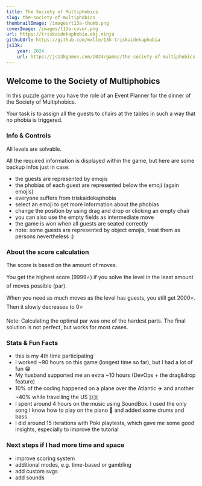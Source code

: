 ```yaml
---
title: The Society of Multiphobics
slug: the-society-of-multiphobics
thumbnailImage: /images/t13a-thumb.png
coverImage: /images/t13a-cover.png
url: https://triskaidekaphobia.okj.ninja
githubUrl: https://github.com/mxlle/13k-triskaidekaphobia
js13k:
    year: 2024
    url: https://js13kgames.com/2024/games/the-society-of-multiphobics
---
```


## Welcome to the Society of Multiphobics

In this puzzle game you have the role of an Event Planner for the dinner of the Society of Multiphobics.

Your task is to assign all the guests to chairs at the tables in such a way that no phobia is triggered.

### Info & Controls

All levels are solvable.

All the required information is displayed within the game, but here are some backup infos just in case:

- the guests are represented by emojis
- the phobias of each guest are represented below the emoji (again emojis)
- everyone suffers from triskaidekaphobia
- select an emoji to get more information about the phobias
- change the position by using drag and drop or clicking an empty chair
- you can also use the empty fields as intermediate move
- the game is won when all guests are seated correctly
- note: some guests are represented by object emojis, treat them as persons nevertheless :)

### About the score calculation

The score is based on the amount of moves.

You get the highest score (9999⭐️) if you solve the level in the least amount of moves possible (par).

When you need as much moves as the level has guests, you still get 2000⭐️. Then it slowly decreases to 0⭐️

Note: Calculating the optimal par was one of the hardest parts. The final solution is not perfect, but works for most cases.

### Stats & Fun Facts

- this is my 4th time participating
- I worked ~90 hours on this game (longest time so far), but I had a lot of fun 😁
- My husband supported me an extra ~10 hours (DevOps + the drag&drop feature)
- 10% of the coding happened on a plane over the Atlantic ✈️ and another ~40% while travelling the US 🇺🇸
- I spent around 4 hours on the music using SoundBox. I used the only song I know how to play on the piano 🎹 and added some drums and bass
- I did around 15 iterations with Poki playtests, which gave me some good insights, especially to improve the tutorial

### Next steps if I had more time and space

- improve scoring system
- additional modes, e.g. time-based or gambling
- add custom svgs
- add sounds
